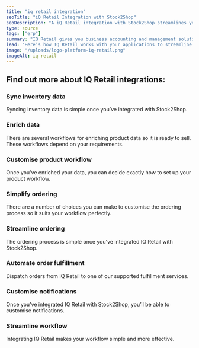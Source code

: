 ```yaml
---
title: "iq retail integration"
seoTitle: "iQ Retail Integration with Stock2Shop"
seoDescription: "A iQ Retail integration with Stock2Shop streamlines your workflow"
type: source
tags: ["erp"]
summary: "IQ Retail gives you business accounting and management solutions designed to work in a retail, distributive and hospitality environment."
lead: "Here’s how IQ Retail works with your applications to streamline your workflow."
image: "/uploads/logo-platform-iq-retail.png"
imageAlt: iq retail
---
```


## Find out more about IQ Retail integrations:

### Sync inventory data    
    
Syncing inventory data is simple once you’ve integrated with Stock2Shop.
### Enrich data
    
There are several workflows for enriching product data so it is ready to sell. These workflows depend on your requirements.
### Customise product workflow
    
Once you’ve enriched your data, you can decide exactly how to set up your product workflow.
### Simplify ordering
    
There are a number of choices you can make to customise the ordering process so it suits your workflow perfectly.
### Streamline ordering
    
The ordering process is simple once you’ve integrated IQ Retail with Stock2Shop.
### Automate order fulfillment
    
Dispatch orders from IQ Retail to one of our supported fulfillment services.
### Customise notifications
    
Once you’ve integrated IQ Retail with Stock2Shop, you’ll be able to customise notifications.
### Streamline workflow
    
Integrating IQ Retail makes your workflow simple and more effective.